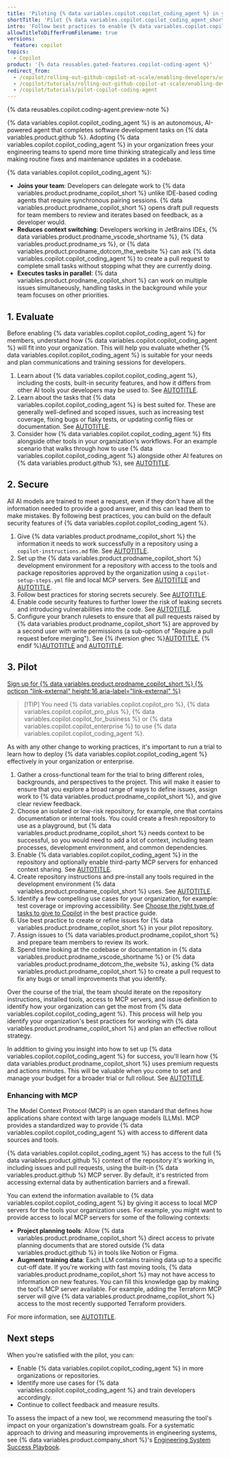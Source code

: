 ```yaml
---
title: 'Piloting {% data variables.copilot.copilot_coding_agent %} in your organization'
shortTitle: 'Pilot {% data variables.copilot.copilot_coding_agent_short %}'
intro: 'Follow best practices to enable {% data variables.copilot.copilot_coding_agent %} in your organization.'
allowTitleToDifferFromFilename: true
versions:
  feature: copilot
topics:
  - Copilot
product: '{% data reusables.gated-features.copilot-coding-agent %}'
redirect_from:
  - /copilot/rolling-out-github-copilot-at-scale/enabling-developers/using-copilot-coding-agent-in-org
  - /copilot/tutorials/rolling-out-github-copilot-at-scale/enabling-developers/using-copilot-coding-agent-in-org
  - /copilot/tutorials/pilot-copilot-coding-agent
---
```

<!--JTBD: When rolling out {% data variables.copilot.copilot_coding_agent %}, I want to understand use cases and follow best practices, so I can ensure I'm using it as intended and get value from a pilot program.-->

{% data reusables.copilot.coding-agent.preview-note %}

{% data variables.copilot.copilot_coding_agent %} is an autonomous, AI-powered agent that completes software development tasks on {% data variables.product.github %}. Adopting {% data variables.copilot.copilot_coding_agent %} in your organization frees your engineering teams to spend more time thinking strategically and less time making routine fixes and maintenance updates in a codebase.

{% data variables.copilot.copilot_coding_agent %}:

* **Joins your team**: Developers can delegate work to {% data variables.product.prodname_copilot_short %} unlike IDE-based coding agents that require synchronous pairing sessions. {% data variables.product.prodname_copilot_short %} opens draft pull requests for team members to review and iterates based on feedback, as a developer would.
* **Reduces context switching**: Developers working in JetBrains IDEs, {% data variables.product.prodname_vscode_shortname %}, {% data variables.product.prodname_vs %}, or {% data variables.product.prodname_dotcom_the_website %} can ask {% data variables.copilot.copilot_coding_agent %} to create a pull request to complete small tasks without stopping what they are currently doing.
* **Executes tasks in parallel**: {% data variables.product.prodname_copilot_short %} can work on multiple issues simultaneously, handling tasks in the background while your team focuses on other priorities.

## 1. Evaluate

Before enabling {% data variables.copilot.copilot_coding_agent %} for members, understand how {% data variables.copilot.copilot_coding_agent %} will fit into your organization. This will help you evaluate whether {% data variables.copilot.copilot_coding_agent %} is suitable for your needs and plan communications and training sessions for developers.

1. Learn about {% data variables.copilot.copilot_coding_agent %}, including the costs, built-in security features, and how it differs from other AI tools your developers may be used to. See [AUTOTITLE](/copilot/concepts/about-copilot-coding-agent).
1. Learn about the tasks that {% data variables.copilot.copilot_coding_agent %} is best suited for. These are generally well-defined and scoped issues, such as increasing test coverage, fixing bugs or flaky tests, or updating config files or documentation. See [AUTOTITLE](/copilot/tutorials/coding-agent/best-practices).
1. Consider how {% data variables.copilot.copilot_coding_agent %} fits alongside other tools in your organization's workflows. For an example scenario that walks through how to use {% data variables.copilot.copilot_coding_agent %} alongside other AI features on {% data variables.product.github %}, see [AUTOTITLE](/copilot/rolling-out-github-copilot-at-scale/enabling-developers/integrating-agentic-ai).

## 2. Secure

All AI models are trained to meet a request, even if they don't have all the information needed to provide a good answer, and this can lead them to make mistakes. By following best practices, you can build on the default security features of {% data variables.copilot.copilot_coding_agent %}.

1. Give {% data variables.product.prodname_copilot_short %} the information it needs to work successfully in a repository using a `copilot-instructions.md` file. See [AUTOTITLE](/copilot/customizing-copilot/adding-repository-custom-instructions-for-github-copilot).
1. Set up the {% data variables.product.prodname_copilot_short %} development environment for a repository with access to the tools and package repositories approved by the organization using a `copilot-setup-steps.yml` file and local MCP servers. See [AUTOTITLE](/copilot/customizing-copilot/customizing-the-development-environment-for-copilot-coding-agent) and [AUTOTITLE](/copilot/using-github-copilot/coding-agent/extending-copilot-coding-agent-with-mcp).
1. Follow best practices for storing secrets securely. See [AUTOTITLE](/actions/security-for-github-actions/security-guides/using-secrets-in-github-actions).
1. Enable code security features to further lower the risk of leaking secrets and introducing vulnerabilities into the code. See [AUTOTITLE](/code-security/securing-your-organization/enabling-security-features-in-your-organization/applying-the-github-recommended-security-configuration-in-your-organization).
1. Configure your branch rulesets to ensure that all pull requests raised by {% data variables.product.prodname_copilot_short %} are approved by a second user with write permissions (a sub-option of "Require a pull request before merging"). See {% ifversion ghec %}[AUTOTITLE](/admin/enforcing-policies/enforcing-policies-for-your-enterprise/enforcing-policies-for-code-governance), {% endif %}[AUTOTITLE](/organizations/managing-organization-settings/creating-rulesets-for-repositories-in-your-organization) and [AUTOTITLE](/repositories/configuring-branches-and-merges-in-your-repository/managing-rulesets/available-rules-for-rulesets#require-a-pull-request-before-merging).

## 3. Pilot

<a href="https://github.com/github-copilot/purchase?ref_cta=Copilot+Enterprise+trial&ref_cta=Copilot+Business+trial&ref_loc=using-cca-effectively" target="_blank" class="btn btn-primary mt-3 mr-3 no-underline"><span>Sign up for {% data variables.product.prodname_copilot_short %}</span> {% octicon "link-external" height:16 aria-label="link-external" %}</a>

> [!TIP] You need {% data variables.copilot.copilot_pro %}, {% data variables.copilot.copilot_pro_plus %}, {% data variables.copilot.copilot_for_business %} or {% data variables.copilot.copilot_enterprise %} to use {% data variables.copilot.copilot_coding_agent %}.

As with any other change to working practices, it's important to run a trial to learn how to deploy {% data variables.copilot.copilot_coding_agent %} effectively in your organization or enterprise.

1. Gather a cross-functional team for the trial to bring different roles, backgrounds, and perspectives to the project. This will make it easier to ensure that you explore a broad range of ways to define issues, assign work to {% data variables.product.prodname_copilot_short %}, and give clear review feedback.
1. Choose an isolated or low-risk repository, for example, one that contains documentation or internal tools. You could create a fresh repository to use as a playground, but {% data variables.product.prodname_copilot_short %} needs context to be successful, so you would need to add a lot of context, including team processes, development environment, and common dependencies.
1. Enable {% data variables.copilot.copilot_coding_agent %} in the repository and optionally enable third-party MCP servers for enhanced context sharing. See [AUTOTITLE](/copilot/managing-copilot/managing-github-copilot-in-your-organization/adding-copilot-coding-agent-to-organization).
1. Create repository instructions and pre-install any tools required in the development environment {% data variables.product.prodname_copilot_short %} uses. See [AUTOTITLE](/copilot/customizing-copilot/customizing-the-development-environment-for-copilot-coding-agent).
1. Identify a few compelling use cases for your organization, for example: test coverage or improving accessibility. See [Choose the right type of tasks to give to Copilot](/copilot/tutorials/coding-agent/best-practices#choosing-the-right-type-of-tasks-to-give-to-copilot) in the best practice guide.
1. Use best practice to create or refine issues for {% data variables.product.prodname_copilot_short %} in your pilot repository.
1. Assign issues to {% data variables.product.prodname_copilot_short %} and prepare team members to review its work.
1. Spend time looking at the codebase or documentation in {% data variables.product.prodname_vscode_shortname %} or {% data variables.product.prodname_dotcom_the_website %}, asking {% data variables.product.prodname_copilot_short %} to create a pull request to fix any bugs or small improvements that you identify.

Over the course of the trial, the team should iterate on the repository instructions, installed tools, access to MCP servers, and issue definition to identify how your organization can get the most from {% data variables.copilot.copilot_coding_agent %}. This process will help you identify your organization's best practices for working with {% data variables.product.prodname_copilot_short %} and plan an effective rollout strategy.

In addition to giving you insight into how to set up {% data variables.copilot.copilot_coding_agent %} for success, you'll learn how {% data variables.product.prodname_copilot_short %} uses premium requests and actions minutes. This will be valuable when you come to set and manage your budget for a broader trial or full rollout. See [AUTOTITLE](/copilot/rolling-out-github-copilot-at-scale/assigning-licenses/managing-your-companys-spending-on-github-copilot).

### Enhancing with MCP

The Model Context Protocol (MCP) is an open standard that defines how applications share context with large language models (LLMs). MCP provides a standardized way to provide {% data variables.copilot.copilot_coding_agent %} with access to different data sources and tools.

{% data variables.copilot.copilot_coding_agent %} has access to the full {% data variables.product.github %} context of the repository it's working in, including issues and pull requests, using the built-in {% data variables.product.github %} MCP server. By default, it's restricted from accessing external data by authentication barriers and a firewall.

You can extend the information available to {% data variables.copilot.copilot_coding_agent %} by giving it access to local MCP servers for the tools your organization uses. For example, you might want to provide access to local MCP servers for some of the following contexts:

* **Project planning tools**: Allow {% data variables.product.prodname_copilot_short %} direct access to private planning documents that are stored outside {% data variables.product.github %} in tools like Notion or Figma.
* **Augment training data**: Each LLM contains training data up to a specific cut-off date. If you're working with fast moving tools, {% data variables.product.prodname_copilot_short %} may not have access to information on new features. You can fill this knowledge gap by making the tool's MCP server available. For example, adding the Terraform MCP server will give {% data variables.product.prodname_copilot_short %} access to the most recently supported Terraform providers.

For more information, see [AUTOTITLE](/copilot/using-github-copilot/coding-agent/extending-copilot-coding-agent-with-mcp).

## Next steps

When you're satisfied with the pilot, you can:

* Enable {% data variables.copilot.copilot_coding_agent %} in more organizations or repositories.
* Identify more use cases for {% data variables.copilot.copilot_coding_agent %} and train developers accordingly.
* Continue to collect feedback and measure results.

To assess the impact of a new tool, we recommend measuring the tool's impact on your organization's downstream goals. For a systematic approach to driving and measuring improvements in engineering systems, see {% data variables.product.company_short %}'s [Engineering System Success Playbook](https://resources.github.com/engineering-system-success-playbook/).
